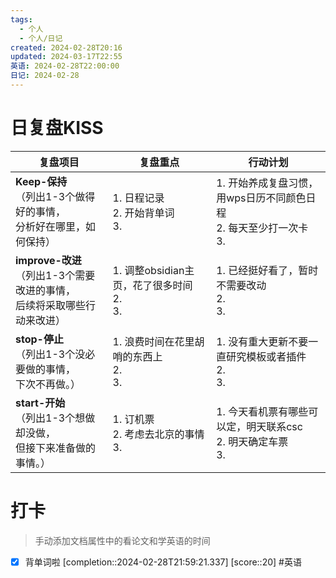 ```yaml
---
tags:
  - 个人
  - 个人/日记
created: 2024-02-28T20:16
updated: 2024-03-17T22:55
英语: 2024-02-28T22:00:00
日记: 2024-02-28
---
```



# 日复盘KISS
| **复盘项目**                                                 | **复盘重点**                                 | **行动计划**                                           |
| ---------------------------------------------------- | ------------------------------------ | ---------------------------------------------- |
| **Keep-保持**<br>（列出1-3个做得好的事情，<br>   分析好在哪里，如何保持）     | 1.  日程记录<br>2. 开始背单词<br>3.           | 1.  开始养成复盘习惯，用wps日历不同颜色日程<br>2. 每天至少打一次卡<br>3. |
| **improve-改进**<br>（列出1-3个需要改进的事情，<br>  后续将采取哪些行动来改进） | 1.  调整obsidian主页，花了很多时间<br>2. <br>3. | 1.  已经挺好看了，暂时不需要改动<br>2. <br>3.                |
| **stop-停止**<br>（列出1-3个没必要做的事情，<br>下次不再做。）            | 1.  浪费时间在花里胡哨的东西上<br>2. <br>3.       | 1.  没有重大更新不要一直研究模板或者插件<br>2. <br>3.            |
| **start-开始**<br>（列出1-3个想做却没做，<br>但接下来准备做的事情。）        | 1.  订机票<br>2. 考虑去北京的事情<br>3.         | 1.  今天看机票有哪些可以定，明天联系csc<br>2. 明天确定车票<br>3.     |


# 打卡
> 手动添加文档属性中的看论文和学英语的时间


- [x] 背单词啦 [completion::2024-02-28T21:59:21.337] [score::20] #英语